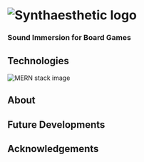 # ![Synthaesthetic logo](https://i.imgur.com/QdJR4HD.png)
### Sound Immersion for Board Games

## Technologies
![MERN stack image](https://i.imgur.com/sM0TfCI.jpg)

## About

## Future Developments

## Acknowledgements

